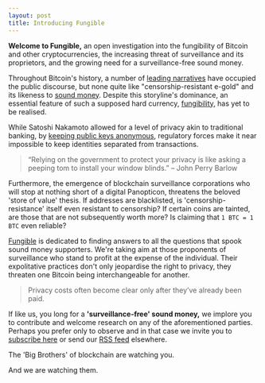 ```yaml
---
layout: post
title: Introducing Fungible
---
```


**Welcome to Fungible,** an open investigation into the fungibility of Bitcoin and other cryptocurrencies, the increasing threat of surveillance and its proprietors, and the growing need for a surveillance-free sound money.

Throughout Bitcoin's history, a number of [leading narratives](https://medium.com/@nic__carter/visions-of-bitcoin-4b7b7cbcd24c) have occupied the public discourse, but none quite like "censorship-resistant e-gold" and its likeness to [sound money](https://en.wikipedia.org/wiki/Hard_currency). Despite this storyline's dominance, an essential feature of such a supposed hard currency, [fungibility](https://en.wikipedia.org/wiki/Fungibility), has yet to be realised. 

While Satoshi Nakamoto allowed for a level of privacy akin to traditional banking, by [keeping public keys anonymous](https://bitcoin.org/bitcoin.pdf), regulatory forces make it near impossible to keep identities separated from transactions. 

> “Relying on the government to protect your privacy is like asking a peeping tom to install your window blinds.” – John Perry Barlow

Furthermore, the emergence of blockchain surveillance corporations who will stop at nothing short of a digital Panopticon, threatens the beloved 'store of value' thesis. If addresses are blacklisted, is 'censorship-resistance' itself even resistant to censorship? If certain coins are tainted, are those that are not subsequently worth more? Is claiming that `1 BTC = 1 BTC` even reliable?

[Fungible](https://fungible.cc) is dedicated to finding answers to all the questions that spook sound money supporters. We're taking aim at those proponents of surveillance who stand to profit at the expense of the individual. Their expolitative practices don't only jeopardise the right to privacy, they threaten one Bitcoin being interchangeable for another.

> Privacy costs often become clear only after they’ve already been paid.

If like us, you long for a **'surveillance-free' sound money,** we implore you to contribute and welcome research on any of the aforementioned parties. Perhaps you prefer only to observe and in that case we invite you to [subscribe here](https://rssmailer.app/s/fungible) or send our [RSS feed](https://fungible.cc/atom.xml) elsewhere.

The 'Big Brothers' of blockchain are watching you. 

And we are watching them. 
